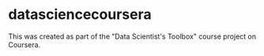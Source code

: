 # datasciencecoursera
This was created as part of the "Data Scientist's Toolbox" course project on Coursera.
